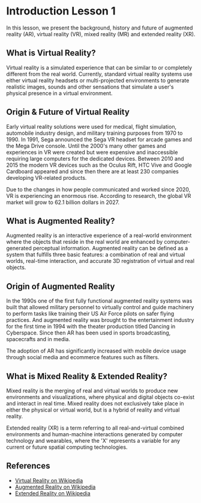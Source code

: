 # Introduction Lesson 1

In this lesson, we present the background, history and future of augmented reality (AR), virtual reality (VR), mixed reality (MR) and extended reality (XR).

## What is Virtual Reality?

Virtual reality is a simulated experience that can be similar to or completely different from the real world. Currently, standard virtual reality systems use either virtual reality headsets or multi-projected environments to generate realistic images, sounds and other sensations that simulate a user's physical presence in a virtual environment.

## Origin & Future of Virtual Reality

Early virtual reality solutions were used for medical, flight simulation, automobile industry design, and military training purposes from 1970 to 1990. In 1991, Sega announced the Sega VR headset for arcade games and the Mega Drive console. Until the 2000's many other games and experiences in VR were created but were expensive and inaccessible requiring large computers for the dedicated devices. Between 2010 and 2015 the modern VR devices such as the Oculus Rift, HTC Vive and Google Cardboard appeared and since then there are at least 230 companies developing VR-related products.

Due to the changes in how people communicated and worked since 2020, VR is experiencing an enormous rise. According to research, the global VR market will grow to 62.1 billion dollars in 2027.

## What is Augmented Reality?

Augmented reality is an interactive experience of a real-world environment where the objects that reside in the real world are enhanced by computer-generated perceptual information. Augmented reality can be defined as a system that fulfills three basic features: a combination of real and virtual worlds, real-time interaction, and accurate 3D registration of virtual and real objects.

## Origin of Augmented Reality

In the 1990s one of the first fully functional augmented reality systems was built that allowed military personnel to virtually control and guide machinery to perform tasks like training their US Air Force pilots on safer flying practices. And augmented reality was brought to the entertainment industry for the first time in 1994 with the theater production titled Dancing in Cyberspace. Since then AR has been used in sports broadcasting, spacecrafts and in media.

The adoption of AR has significantly increased with mobile device usage through social media and ecommerce features such as filters.

## What is Mixed Reality & Extended Reality?

Mixed reality is the merging of real and virtual worlds to produce new environments and visualizations, where physical and digital objects co-exist and interact in real time. Mixed reality does not exclusively take place in either the physical or virtual world, but is a hybrid of reality and virtual reality.

Extended reality (XR) is a term referring to all real-and-virtual combined environments and human-machine interactions generated by computer technology and wearables, where the 'X' represents a variable for any current or future spatial computing technologies.

## References

- [Virtual Reality on Wikipedia](https://en.wikipedia.org/wiki/Virtual_reality)
- [Augmented Reality on Wikipedia](https://en.wikipedia.org/wiki/Augmented_reality)
- [Extended Reality on Wikipedia](https://en.wikipedia.org/wiki/Extended_reality)
